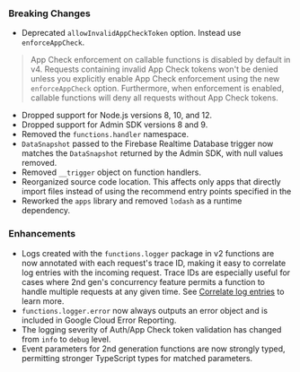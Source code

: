 ### Breaking Changes

- Deprecated `allowInvalidAppCheckToken` option. Instead use
  `enforceAppCheck`.

> App Check enforcement on callable functions is disabled by default in v4.
> Requests containing invalid App Check tokens won't be denied unless you
> explicitly enable App Check enforcement using the new `enforceAppCheck` option.
> Furthermore, when enforcement is enabled, callable functions will deny
> all requests without App Check tokens.

- Dropped support for Node.js versions 8, 10, and 12.
- Dropped support for Admin SDK versions 8 and 9.
- Removed the `functions.handler` namespace.
- `DataSnapshot` passed to the Firebase Realtime Database trigger now
  matches the `DataSnapshot` returned by the Admin SDK, with null values
  removed.
- Removed `__trigger` object on function handlers.
- Reorganized source code location. This affects only apps that directly import files instead of using the recommend entry points specified in the
- Reworked the `apps` library and removed `lodash` as a runtime dependency.

### Enhancements

- Logs created with the `functions.logger` package in v2 functions
  are now annotated with each request's trace ID, making it easy to correlate
  log entries with the incoming request. Trace IDs are especially useful for
  cases where 2nd gen's concurrency feature permits a function
  to handle multiple requests at any given time. See
  [Correlate log entries](https://cloud.google.com/logging/docs/view/correlate-logs) to learn more.
- `functions.logger.error` now always outputs an error object and is included in Google Cloud Error Reporting.
- The logging severity of Auth/App Check token validation has changed from `info` to `debug` level.
- Event parameters for 2nd generation functions are now strongly typed, permitting stronger TypeScript types for matched parameters.
